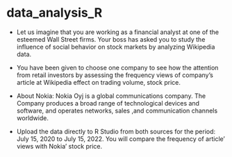 # data_analysis_R
- Let us imagine that you are working as a financial analyst at one of the esteemed Wall Street firms. Your boss has asked you to study the influence of social behavior on stock markets by analyzing Wikipedia data.

- You have been given to choose one company to see how the attention from retail investors by assessing the frequency views of company’s article at Wikipedia effect on trading volume, stock price. 
- About Nokia: Nokia Oyj is a global communications company. The Company produces a broad range of technological devices and software, and operates networks, sales ,and communication channels worldwide.

- Upload the data directly to R Studio from both sources for the period: July 15, 2020 to July 15, 2022. You will compare the frequency of article’ views with Nokia’ stock price.

 
